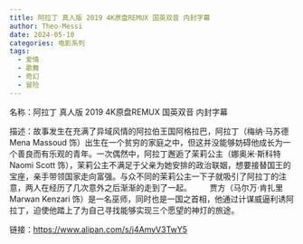 ```yaml
---
title: 阿拉丁 真人版 2019 4K原盘REMUX 国英双音 内封字幕
author: Theo-Messi
date: 2024-05-10
categories: 电影系列
tags:
  - 爱情
  - 歌舞
  - 奇幻
  - 冒险
---
```


名称：阿拉丁 真人版 2019 4K原盘REMUX 国英双音 内封字幕

描述：故事发生在充满了异域风情的阿拉伯王国阿格拉巴，阿拉丁（梅纳·马苏德 Mena Massoud 饰）出生在一个贫穷的家庭之中，但这并没能够妨碍他成长为一个善良而有乐观的青年。一次偶然中，阿拉丁邂逅了茉莉公主（娜奥米·斯科特 Naomi Scott 饰），茉莉公主不满足于父亲为她安排的政治联姻，想要接替国王的宝座，亲手带领国家走向富强。与众不同的茉莉公主一下子就吸引了阿拉丁的注意，两人在经历了几次意外之后渐渐的走到了一起。
　　贾方（马尔万·肯扎里 Marwan Kenzari 饰）是一名巫师，同时也是一国之首相，他通过计谋威逼利诱阿拉丁，迫使他踏上了为自己寻找能够实现三个愿望的神灯的旅途。

链接：https://www.alipan.com/s/j4AmyV3TwY5
